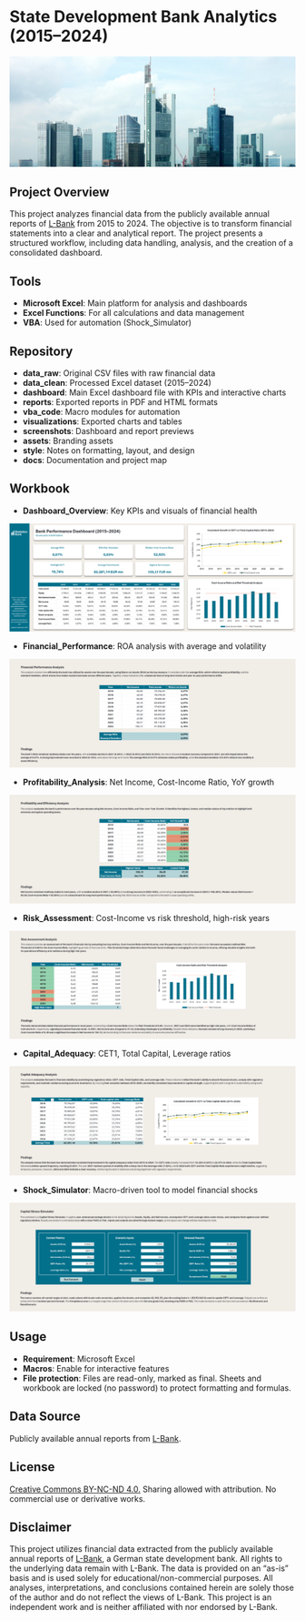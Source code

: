 # State Development Bank Analytics (2015–2024)

![Banner](assets/banner/banner.png)

## Project Overview

This project analyzes financial data from the publicly available annual reports of [L-Bank](https://www.l-bank.info/en/about-l-bank/publications/annual-reports/annual-reports.html?lang=en) from 2015 to 2024. The objective is to transform financial statements into a clear and analytical report. The project presents a structured workflow, including data handling, analysis, and the creation of a consolidated dashboard.

## Tools

- **Microsoft Excel**: Main platform for analysis and dashboards  
- **Excel Functions**: For all calculations and data management  
- **VBA**: Used for automation (Shock_Simulator)  

## Repository

- **data_raw**: Original CSV files with raw financial data  
- **data_clean**: Processed Excel dataset (2015–2024)  
- **dashboard**: Main Excel dashboard file with KPIs and interactive charts  
- **reports**: Exported reports in PDF and HTML formats 
- **vba_code**: Macro modules for automation 
- **visualizations**: Exported charts and tables  
- **screenshots**: Dashboard and report previews  
- **assets**: Branding assets  
- **style**: Notes on formatting, layout, and design  
- **docs**: Documentation and project map    

## Workbook

- **Dashboard_Overview**: Key KPIs and visuals of financial health  

![Dashboard Overview](screenshots/dashboard_overview.png)

- **Financial_Performance**: ROA analysis with average and volatility  

![Financial Performance](screenshots/financial_performance.png)

- **Profitability_Analysis**: Net Income, Cost-Income Ratio, YoY growth  

![Profitability Analysis](screenshots/profitability_analysis.png)

- **Risk_Assessment**: Cost-Income vs risk threshold, high-risk years  

![Risk Assessment](screenshots/risk_assessment.png)

- **Capital_Adequacy**: CET1, Total Capital, Leverage ratios  

![Capital Adequacy](screenshots/capital_adequacy.png)

- **Shock_Simulator**: Macro-driven tool to model financial shocks  

![Shock Simulator](screenshots/shock_simulator.png)


## Usage

- **Requirement**: Microsoft Excel  
- **Macros**: Enable for interactive features  
- **File protection**: Files are read-only, marked as final. Sheets and workbook are locked (no password) to protect formatting and formulas.  

## Data Source

Publicly available annual reports from [L-Bank](https://www.l-bank.de).  

## License

[Creative Commons BY-NC-ND 4.0.](LICENSE) Sharing allowed with attribution. No commercial use or derivative works.

## Disclaimer

This project utilizes financial data extracted from the publicly available annual reports of [L-Bank](https://www.l-bank.info/en/about-l-bank/publications/annual-reports/annual-reports.html?lang=en), a German state development bank. All rights to the underlying data remain with L-Bank. The data is provided on an “as-is” basis and is used solely for educational/non-commercial purposes. All analyses, interpretations, and conclusions contained herein are solely those of the author and do not reflect the views of L-Bank. This project is an independent work and is neither affiliated with nor endorsed by L-Bank.
